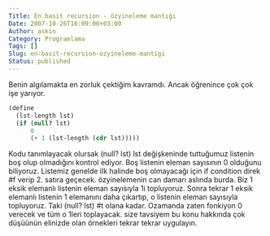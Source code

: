 ```yaml
---
Title: En basit recursion - özyineleme mantığı
Date: 2007-10-26T16:09:00+03:00
Author: askin
Category: Programlama
Tags: []
Slug: en-basit-recursion-ozyineleme-mantigi
Status: published
---
```


Benin algılamakta en zorluk çektiğim kavramdı. Ancak öğrenince çok çok işe yarıyor.

```scm
(define
  (lst-length lst)
  (if (null? lst)
      0
      (+ 1 (lst-length (cdr lst)))))
```

Kodu tanımlayacak olursak (null? lst) lst değişkeninde tuttuğumuz listenin boş olup olmadığını kontrol ediyor. Boş listenin eleman sayısının 0 olduğunu biliyoruz. Listemiz genelde ilk halinde boş olmayacağı için if condition direk \#f verip 2. satıra geçecek. özyinelemenin can damarı aslında burda. Biz 1 eksik elemanlı listenin eleman sayısıyla 1i topluyoruz. Sonra tekrar 1 eksik elemanlı listenin 1 elemanını daha çıkartıp, o listenin eleman sayısıyla topluyoruz. Taki (null? lst) \#t olana kadar. Ozamanda zaten fonkiyon 0 verecek ve tüm o 1leri toplayacak. size tavsiyem bu konu hakkında çok düşüünün elinizde olan örnekleri tekrar tekrar uygulayın.
